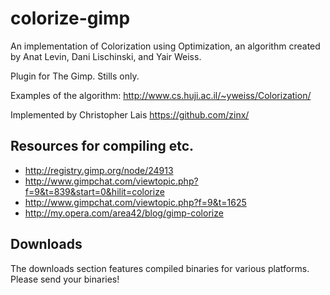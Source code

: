 # colorize-gimp 

An implementation of Colorization using Optimization, an algorithm created by Anat Levin, Dani Lischinski, and Yair Weiss.

Plugin for The Gimp. Stills only.

Examples of the algorithm: http://www.cs.huji.ac.il/~yweiss/Colorization/

Implemented by Christopher Lais https://github.com/zinx/

## Resources for compiling etc.

* http://registry.gimp.org/node/24913
* http://www.gimpchat.com/viewtopic.php?f=9&t=839&start=0&hilit=colorize
* http://www.gimpchat.com/viewtopic.php?f=9&t=1625
* http://my.opera.com/area42/blog/gimp-colorize

## Downloads

The downloads section features compiled binaries for various platforms. Please send your binaries!

